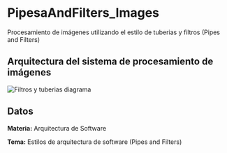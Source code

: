 # PipesaAndFilters_Images
Procesamiento de imágenes utilizando el estilo de tuberias y filtros (Pipes and Filters)

## Arquitectura del sistema de procesamiento de imágenes
![Filtros y tuberias diagrama](https://user-images.githubusercontent.com/70295855/142964845-0616c1cd-509b-426c-8cee-7843ed391605.jpg)

## Datos

**Materia:** Arquitectura de Software

**Tema:** Estilos de arquitectura de software (Pipes and Filters)

